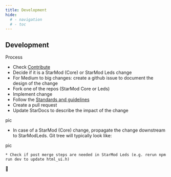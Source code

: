 ```yaml
---
title: Development
hide:
  # - navigation
  # - toc
---
```


## Development

Process

* Check [Contribute](/StarDocs/BasicsStarMod/Contribute/)
* Decide if it is a StarMod (Core) or StarMod Leds change
* For Medium to big changes: create a github issue to document the design of the change
* Fork one of the repos (StarMod Core or Leds)
* Implement change
* Follow the [Standards and guidelines](https://ewowi.github.io/StarDocs/BasicsStarMod/StandardsAndGuidelines/)
* Create a pull request
* Update StarDocs to describe the impact of the change

pic 

* In case of a StarMod (Core) change, propagate the change downstream to StarModLeds. Git tree will typically look like:

pic

    * Check if post merge steps are needed in StarMod Leds (e.g. rerun npm run dev to update html_ui.h)

🚧